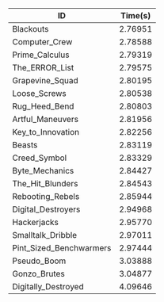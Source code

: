 |ID|Time(s)|
|-|-|
|Blackouts|2.76951|
|Computer_Crew|2.78588|
|Prime_Calculus|2.79319|
|The_ERROR_List|2.79575|
|Grapevine_Squad|2.80195|
|Loose_Screws|2.80538|
|Rug_Heed_Bend|2.80803|
|Artful_Maneuvers|2.81956|
|Key_to_Innovation|2.82256|
|Beasts|2.83119|
|Creed_Symbol|2.83329|
|Byte_Mechanics|2.84427|
|The_Hit_Blunders|2.84543|
|Rebooting_Rebels|2.85944|
|Digital_Destroyers|2.94968|
|Hackerjacks|2.95770|
|Smalltalk_Dribble|2.97011|
|Pint_Sized_Benchwarmers|2.97444|
|Pseudo_Boom|3.03888|
|Gonzo_Brutes|3.04877|
|Digitally_Destroyed|4.09646|

